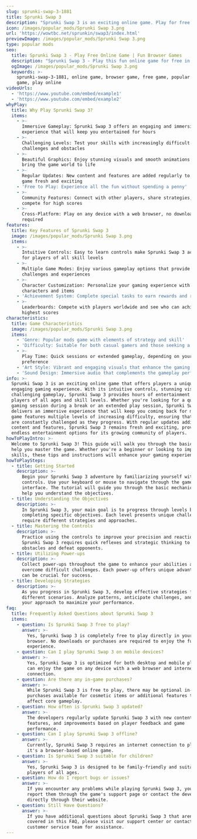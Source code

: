 ```yaml
---
slug: sprunki-swap-3-1881
title: Sprunki Swap 3
description: "Sprunki Swap 3 is an exciting online game. Play for free directly in your browser!"
icon: /images/popular_mods/Sprunki Swap 3.png
url: 'https://wowtbc.net/sprunkin/swap3/index.html'
previewImage: /images/popular_mods/Sprunki Swap 3.png
type: popular mods
seo:
  title: Sprunki Swap 3 - Play Free Online Game | Fun Browser Games
  description: "Sprunki Swap 3 - Play this fun online game for free in your browser. No download required!"
  ogImage: /images/popular_mods/Sprunki Swap 3.png
  keywords: >-
    sprunki-swap-3-1881, online game, browser game, free game, popular mods
    game, play online
videoUrls:
  - 'https://www.youtube.com/embed/example1'
  - 'https://www.youtube.com/embed/example2'
whyPlay:
  title: Why Play Sprunki Swap 3?
  items:
    - >-
      Immersive Gameplay: Sprunki Swap 3 offers an engaging and immersive gaming
      experience that will keep you entertained for hours
    - >-
      Challenging Levels: Test your skills with increasingly difficult
      challenges and obstacles
    - >-
      Beautiful Graphics: Enjoy stunning visuals and smooth animations that
      bring the game world to life
    - >-
      Regular Updates: New content and features are added regularly to keep the
      game fresh and exciting
    - 'Free to Play: Experience all the fun without spending a penny'
    - >-
      Community Features: Connect with other players, share strategies, and
      compete for high scores
    - >-
      Cross-Platform: Play on any device with a web browser, no downloads
      required
features:
  title: Key Features of Sprunki Swap 3
  image: /images/popular_mods/Sprunki Swap 3.png
  items:
    - >-
      Intuitive Controls: Easy to learn controls make Sprunki Swap 3 accessible
      for players of all skill levels
    - >-
      Multiple Game Modes: Enjoy various gameplay options that provide different
      challenges and experiences
    - >-
      Character Customization: Personalize your gaming experience with unique
      characters and items
    - 'Achievement System: Complete special tasks to earn rewards and recognition'
    - >-
      Leaderboards: Compete with players worldwide and see who can achieve the
      highest scores
characteristics:
  title: Game Characteristics
  image: /images/popular_mods/Sprunki Swap 3.png
  items:
    - 'Genre: Popular mods game with elements of strategy and skill'
    - 'Difficulty: Suitable for both casual gamers and those seeking a challenge'
    - >-
      Play Time: Quick sessions or extended gameplay, depending on your
      preference
    - 'Art Style: Vibrant and engaging visuals that enhance the gaming experience'
    - 'Sound Design: Immersive audio that complements the gameplay perfectly'
info: >-
  Sprunki Swap 3 is an exciting online game that offers players a unique and
  engaging gaming experience. With its intuitive controls, stunning visuals, and
  challenging gameplay, Sprunki Swap 3 provides hours of entertainment for
  players of all ages and skill levels. Whether you're looking for a quick
  gaming session during a break or an extended play session, Sprunki Swap 3
  delivers an immersive experience that will keep you coming back for more. The
  game features multiple levels of increasing difficulty, ensuring that players
  are constantly challenged as they progress. With regular updates adding new
  content and features, Sprunki Swap 3 remains fresh and exciting, providing
  endless entertainment options for its growing community of players.
howToPlayIntro: >-
  Welcome to Sprunki Swap 3! This guide will walk you through the basics and
  help you master the game. Whether you're a beginner or looking to improve your
  skills, these tips and instructions will enhance your gaming experience.
howToPlaySteps:
  - title: Getting Started
    description: >-
      Begin your Sprunki Swap 3 adventure by familiarizing yourself with the
      controls. Use your keyboard or mouse to navigate through the game
      interface. The tutorial will guide you through the basic mechanics and
      help you understand the objectives.
  - title: Understanding the Objectives
    description: >-
      In Sprunki Swap 3, your main goal is to progress through levels by
      completing specific objectives. Each level presents unique challenges that
      require different strategies and approaches.
  - title: Mastering the Controls
    description: >-
      Practice using the controls to improve your precision and reaction time.
      Sprunki Swap 3 requires quick reflexes and strategic thinking to overcome
      obstacles and defeat opponents.
  - title: Utilizing Power-ups
    description: >-
      Collect power-ups throughout the game to enhance your abilities and
      overcome difficult challenges. Each power-up offers unique advantages that
      can be crucial for success.
  - title: Developing Strategies
    description: >-
      As you progress in Sprunki Swap 3, develop effective strategies for
      different scenarios. Analyze patterns, anticipate challenges, and adapt
      your approach to maximize your performance.
faq:
  title: Frequently Asked Questions about Sprunki Swap 3
  items:
    - question: Is Sprunki Swap 3 free to play?
      answer: >-
        Yes, Sprunki Swap 3 is completely free to play directly in your web
        browser. No downloads or purchases are required to enjoy the full game
        experience.
    - question: Can I play Sprunki Swap 3 on mobile devices?
      answer: >-
        Yes, Sprunki Swap 3 is optimized for both desktop and mobile play. You
        can enjoy the game on any device with a web browser and internet
        connection.
    - question: Are there any in-game purchases?
      answer: >-
        While Sprunki Swap 3 is free to play, there may be optional in-game
        purchases available for cosmetic items or additional features that don't
        affect core gameplay.
    - question: How often is Sprunki Swap 3 updated?
      answer: >-
        The developers regularly update Sprunki Swap 3 with new content,
        features, and improvements based on player feedback and game
        performance.
    - question: Can I play Sprunki Swap 3 offline?
      answer: >-
        Currently, Sprunki Swap 3 requires an internet connection to play as
        it's a browser-based online game.
    - question: Is Sprunki Swap 3 suitable for children?
      answer: >-
        Yes, Sprunki Swap 3 is designed to be family-friendly and suitable for
        players of all ages.
    - question: How do I report bugs or issues?
      answer: >-
        If you encounter any problems while playing Sprunki Swap 3, you can
        report them through the game's support page or contact the developers
        directly through their website.
    - question: Still Have Questions?
      answer: >-
        If you have additional questions about Sprunki Swap 3 that aren't
        covered in this FAQ, please visit our support center or contact our
        customer service team for assistance.
---
```


